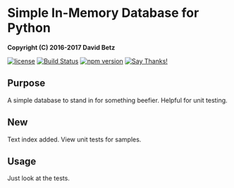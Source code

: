 # Simple In-Memory Database for Python

**Copyright (C) 2016-2017 David Betz**

[![license](https://img.shields.io/github/license/mashape/apistatus.svg)]()
[![Build Status](https://travis-ci.org/davidbetz/pymemorydb.svg?branch=master)](https://travis-ci.org/davidbetz/pymemorydb)
[![npm version](https://badge.fury.io/py/memorydb.svg)](https://badge.fury.io/py/memorydb)
[![Say Thanks!](https://img.shields.io/badge/Say%20Thanks-!-1EAEDB.svg)](https://saythanks.io/to/davidbetz)

## Purpose

A simple database to stand in for something beefier. Helpful for unit testing.

## New

Text index added. View unit tests for samples.

## Usage

Just look at the tests.
